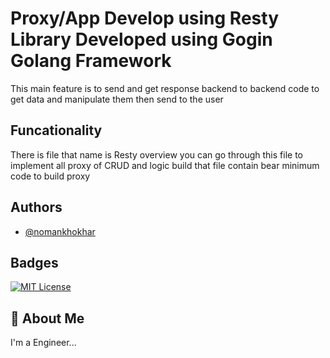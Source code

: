 # Proxy/App Develop using Resty Library Developed using Gogin Golang Framework

This main feature is to send and get response backend to backend code to get data and manipulate them then send to the user


## Funcationality

There is file that name is Resty overview you can go through this file to implement all proxy of CRUD and logic build that file contain bear minimum code to build proxy

## Authors

- [@nomankhokhar](https://www.github.com/nomankhokhar)

## Badges

[![MIT License](https://img.shields.io/badge/License-MIT-green.svg)](https://choosealicense.com/licenses/mit/)

## 🚀 About Me

I'm a Engineer...